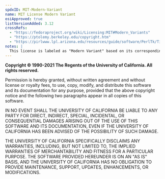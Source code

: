```yaml
---
spdxID: MIT-Modern-Variant
name: MIT License Modern Variant
osiApproved: true
listVersionAdded: 3.12
crossRefs: 
  - "https://fedoraproject.org/wiki/Licensing:MIT#Modern_Variants"
  - "https://ptolemy.berkeley.edu/copyright.htm"
  - "https://pirlwww.lpl.arizona.edu/resources/guide/software/PerlTk/Tixlic.html"
notes: |
  This license is labeled as "Modern Variant" based on its corresponding listing on the Fedora licensing wiki page.
---
```


**Copyright © 1990-2021 The Regents of the University of California. All rights reserved.**

Permission is hereby granted, without written agreement and without license or royalty fees, to use, copy, modify, and distribute this software and its documentation for any purpose, provided that the above copyright notice and the following two paragraphs appear in all copies of this software.

IN NO EVENT SHALL THE UNIVERSITY OF CALIFORNIA BE LIABLE TO ANY PARTY FOR DIRECT, INDIRECT, SPECIAL, INCIDENTAL, OR CONSEQUENTIAL DAMAGES ARISING OUT OF THE USE OF THIS SOFTWARE AND ITS DOCUMENTATION, EVEN IF THE UNIVERSITY OF CALIFORNIA HAS BEEN ADVISED OF THE POSSIBILITY OF SUCH DAMAGE.

THE UNIVERSITY OF CALIFORNIA SPECIFICALLY DISCLAIMS ANY WARRANTIES, INCLUDING, BUT NOT LIMITED TO, THE IMPLIED WARRANTIES OF MERCHANTABILITY AND FITNESS FOR A PARTICULAR PURPOSE. THE SOFTWARE PROVIDED HEREUNDER IS ON AN "AS IS" BASIS, AND THE UNIVERSITY OF CALIFORNIA HAS NO OBLIGATION TO PROVIDE MAINTENANCE, SUPPORT, UPDATES, ENHANCEMENTS, OR MODIFICATIONS.
